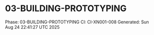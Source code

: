 # 03-BUILDING-PROTOTYPING
Phase: 03-BUILDING-PROTOTYPING
CI: CI-XN001-008
Generated: Sun Aug 24 22:41:27 UTC 2025
